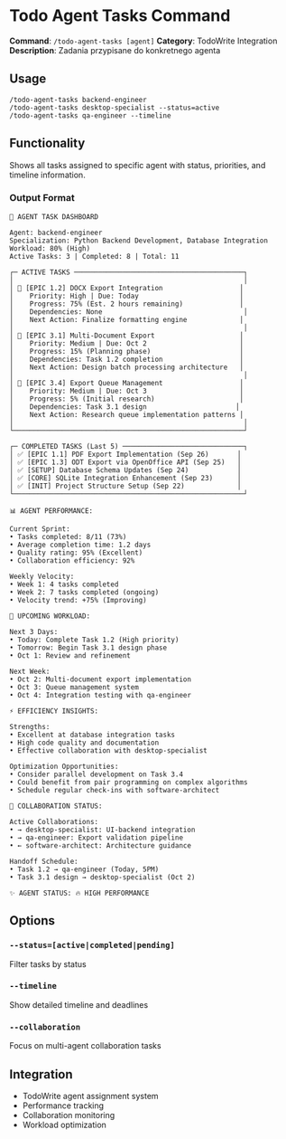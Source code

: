 # Todo Agent Tasks Command

**Command**: `/todo-agent-tasks [agent]`
**Category**: TodoWrite Integration
**Description**: Zadania przypisane do konkretnego agenta

## Usage

```
/todo-agent-tasks backend-engineer
/todo-agent-tasks desktop-specialist --status=active
/todo-agent-tasks qa-engineer --timeline
```

## Functionality

Shows all tasks assigned to specific agent with status, priorities, and timeline information.

### Output Format
```
🤖 AGENT TASK DASHBOARD

Agent: backend-engineer
Specialization: Python Backend Development, Database Integration
Workload: 80% (High)
Active Tasks: 3 | Completed: 8 | Total: 11

┌─ ACTIVE TASKS ──────────────────────────────────────────┐
│                                                         │
│ 🔄 [EPIC 1.2] DOCX Export Integration                   │
│    Priority: High | Due: Today                         │
│    Progress: 75% (Est. 2 hours remaining)              │
│    Dependencies: None                                   │
│    Next Action: Finalize formatting engine             │
│                                                         │
│ 🔄 [EPIC 3.1] Multi-Document Export                     │
│    Priority: Medium | Due: Oct 2                       │
│    Progress: 15% (Planning phase)                      │
│    Dependencies: Task 1.2 completion                   │
│    Next Action: Design batch processing architecture   │
│                                                         │
│ 🔄 [EPIC 3.4] Export Queue Management                   │
│    Priority: Medium | Due: Oct 3                       │
│    Progress: 5% (Initial research)                     │
│    Dependencies: Task 3.1 design                      │
│    Next Action: Research queue implementation patterns │
│                                                         │
└─────────────────────────────────────────────────────────┘

┌─ COMPLETED TASKS (Last 5) ──────────────────────────────┐
│ ✅ [EPIC 1.1] PDF Export Implementation (Sep 26)       │
│ ✅ [EPIC 1.3] ODT Export via OpenOffice API (Sep 25)   │
│ ✅ [SETUP] Database Schema Updates (Sep 24)            │
│ ✅ [CORE] SQLite Integration Enhancement (Sep 23)      │
│ ✅ [INIT] Project Structure Setup (Sep 22)             │
└─────────────────────────────────────────────────────────┘

📊 AGENT PERFORMANCE:

Current Sprint:
• Tasks completed: 8/11 (73%)
• Average completion time: 1.2 days
• Quality rating: 95% (Excellent)
• Collaboration efficiency: 92%

Weekly Velocity:
• Week 1: 4 tasks completed
• Week 2: 7 tasks completed (ongoing)
• Velocity trend: +75% (Improving)

🎯 UPCOMING WORKLOAD:

Next 3 Days:
• Today: Complete Task 1.2 (High priority)
• Tomorrow: Begin Task 3.1 design phase
• Oct 1: Review and refinement

Next Week:
• Oct 2: Multi-document export implementation
• Oct 3: Queue management system
• Oct 4: Integration testing with qa-engineer

⚡ EFFICIENCY INSIGHTS:

Strengths:
• Excellent at database integration tasks
• High code quality and documentation
• Effective collaboration with desktop-specialist

Optimization Opportunities:
• Consider parallel development on Task 3.4
• Could benefit from pair programming on complex algorithms
• Schedule regular check-ins with software-architect

🤝 COLLABORATION STATUS:

Active Collaborations:
• → desktop-specialist: UI-backend integration
• → qa-engineer: Export validation pipeline
• ← software-architect: Architecture guidance

Handoff Schedule:
• Task 1.2 → qa-engineer (Today, 5PM)
• Task 3.1 design → desktop-specialist (Oct 2)

✨ AGENT STATUS: 🔥 HIGH PERFORMANCE
```

## Options

### `--status=[active|completed|pending]`
Filter tasks by status

### `--timeline`
Show detailed timeline and deadlines

### `--collaboration`
Focus on multi-agent collaboration tasks

## Integration

- TodoWrite agent assignment system
- Performance tracking
- Collaboration monitoring
- Workload optimization